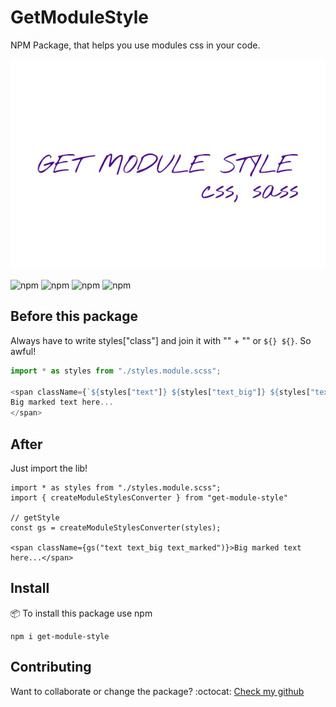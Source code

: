 # GetModuleStyle
NPM Package, that helps you use modules css in your code.

![Logo](./logo.jpg)

![npm](https://img.shields.io/npm/v/get-module-style?color=green) <!-- version -->
![npm](https://img.shields.io/bundlephobia/min/get-module-style?color=green) <!-- size -->
![npm](https://img.shields.io/npm/dm/get-module-style?color=green) <!-- downloads -->
![npm](https://img.shields.io/npm/l/get-module-style?color=green ) <!-- licence -->

## Before this package
Always have to write styles["class"] and join it with "" + "" or `${} ${}`. So awful!

``` ts
import * as styles from "./styles.module.scss";

<span className={`${styles["text"]} ${styles["text_big"]} ${styles["text_marked"]}`}>
Big marked text here...
</span>
```

## After
Just import the lib!

``` tsx
import * as styles from "./styles.module.scss";
import { createModuleStylesConverter } from "get-module-style"

// getStyle
const gs = createModuleStylesConverter(styles);

<span className={gs("text text_big text_marked")}>Big marked text here...</span>
```

## Install
:package: To install this package use npm

    npm i get-module-style

## Contributing
Want to collaborate or change the package? 
:octocat: <a href="https://github.com/Kostayne/get-module-style">Check my github</a>